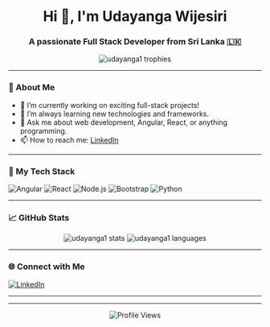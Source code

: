 <h1 align="center">Hi 👋, I'm Udayanga Wijesiri</h1>
<h3 align="center">A passionate Full Stack Developer from Sri Lanka 🇱🇰</h3>

<p align="center">
  <img src="https://github-profile-trophy.vercel.app/?username=udayanga1&theme=algolia" alt="udayanga1 trophies" />
</p>

---

### 🌟 About Me

- 🔭 I’m currently working on exciting full-stack projects!
- 🌱 I’m always learning new technologies and frameworks.
- 💬 Ask me about web development, Angular, React, or anything programming.
- 📫 How to reach me: [LinkedIn](https://www.linkedin.com/in/udayanga-wijesiri-597524209/)

---

### 🚀 My Tech Stack

<p align="left">
  <img src="https://img.shields.io/badge/Angular-DD0031?style=for-the-badge&logo=angular&logoColor=white" alt="Angular" />
  <img src="https://img.shields.io/badge/React-20232A?style=for-the-badge&logo=react&logoColor=61DAFB" alt="React" />
  <img src="https://img.shields.io/badge/Node.js-339933?style=for-the-badge&logo=nodedotjs&logoColor=white" alt="Node.js" />
  <img src="https://img.shields.io/badge/Bootstrap-563D7C?style=for-the-badge&logo=bootstrap&logoColor=white" alt="Bootstrap" />
  <img src="https://img.shields.io/badge/Python-3776AB?style=for-the-badge&logo=python&logoColor=white" alt="Python" />
  <!-- Add more badges as needed -->
</p>

---

### 📈 GitHub Stats

<p align="center">
  <img src="https://github-readme-stats.vercel.app/api?username=udayanga1&show_icons=true&theme=radical" alt="udayanga1 stats" />
  <img src="https://github-readme-stats.vercel.app/api/top-langs?username=udayanga1&layout=compact&theme=radical" alt="udayanga1 languages" />
</p>

---

### 🌐 Connect with Me

<p align="left">
  <a href="https://www.linkedin.com/in/udayanga-wijesiri-597524209/" target="_blank">
    <img src="https://img.shields.io/badge/LinkedIn-blue?style=for-the-badge&logo=linkedin&logoColor=white" alt="LinkedIn" />
  </a>
  <!-- Add more social links if you have them -->
</p>

---
<!-- 
### 📂 Featured Projects

List a few public repositories here with short descriptions 
- [Project Name 1](https://github.com/Udayanga1/project1) - Short description of project 1.
- [Project Name 2](https://github.com/Udayanga1/project2) - Short description of project 2.
-->
---

<p align="center">
  <img src="https://komarev.com/ghpvc/?username=udayanga1&label=Profile%20views&color=0e75b6&style=flat" alt="Profile Views" />
</p>
